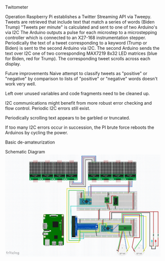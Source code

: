 Twitometer

Operation
Raspberry Pi establishes a Twitter Streaming API via Tweepy. 
Tweets are retrieved that include text that match a series of words (Biden Trump) 
"Tweets per minute" is calculated and sent to one of two Arduino's via I2C 
The Arduino outputs a pulse for each microstep to a microstepping controller which is connected to an X27-168 instrumentation stepper. 
Periodically  the text of a tweet corresponding to a keyword (Trump or Biden) is sent to the second Arduino via I2C. 
The second Arduino sends the text over I2C one of two corresponding MAX7219 8x32 LED matrices (blue for Biden, red for Trump). 
The corresponding tweet scrolls across each display. 

Future improvements
Naive attempt to classify tweets as "positive" or "negative" by comparison to lists of "positive" or "negative" words doesn't work very well. 
 
Left over unused variables and code fragments need to be cleaned up. 
 
I2C communications might benefit from more robust error checking and flow control. Periodic I2C errors still exist. 
 
Periodically scrolling text appears to be garbled or truncated.
 
If too many I2C errors occur in succession, the PI brute force reboots the Arduinos by cycling the power. 
 
Basic de-amateurization 
 

Schematic Diagram 
![fritzing](./fritzing.jpg)